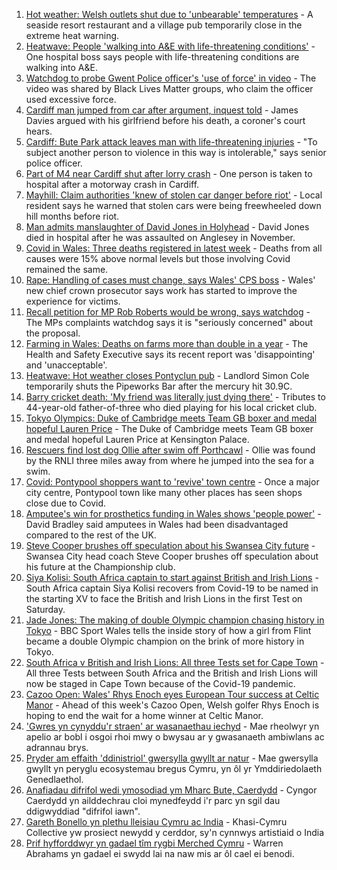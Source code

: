 1. [Hot weather: Welsh outlets shut due to 'unbearable' temperatures](https://www.bbc.co.uk/news/uk-wales-57899296) - A seaside resort restaurant and a village pub temporarily close in the extreme heat warning.
2. [Heatwave: People 'walking into A&E with life-threatening conditions'](https://www.bbc.co.uk/news/uk-wales-57907214) - One hospital boss says people with life-threatening conditions are walking into A&E.
3. [Watchdog to probe Gwent Police officer's 'use of force' in video](https://www.bbc.co.uk/news/uk-wales-57896406) - The video was shared by Black Lives Matter groups, who claim the officer used excessive force.
4. [Cardiff man jumped from car after argument, inquest told](https://www.bbc.co.uk/news/uk-wales-57906114) - James Davies argued with his girlfriend before his death, a coroner's court hears.
5. [Cardiff: Bute Park attack leaves man with life-threatening injuries](https://www.bbc.co.uk/news/uk-wales-57900310) - "To subject another person to violence in this way is intolerable," says senior police officer.
6. [Part of M4 near Cardiff shut after lorry crash](https://www.bbc.co.uk/news/uk-wales-57903438) - One person is taken to hospital after a motorway crash in Cardiff.
7. [Mayhill: Claim authorities 'knew of stolen car danger before riot'](https://www.bbc.co.uk/news/uk-wales-57895356) - Local resident says he warned that stolen cars were being freewheeled down hill months before riot.
8. [Man admits manslaughter of David Jones in Holyhead](https://www.bbc.co.uk/news/uk-wales-57899295) - David Jones died in hospital after he was assaulted on Anglesey in November.
9. [Covid in Wales: Three deaths registered in latest week](https://www.bbc.co.uk/news/uk-wales-57900599) - Deaths from all causes were 15% above normal levels but those involving Covid remained the same.
10. [Rape: Handling of cases must change, says Wales' CPS boss](https://www.bbc.co.uk/news/uk-wales-57903909) - Wales' new chief crown prosecutor says work has started to improve the experience for victims.
11. [Recall petition for MP Rob Roberts would be wrong, says watchdog](https://www.bbc.co.uk/news/uk-wales-politics-57900798) - The MPs complaints watchdog says it is "seriously concerned" about the proposal.
12. [Farming in Wales: Deaths on farms more than double in a year](https://www.bbc.co.uk/news/uk-wales-57895357) - The Health and Safety Executive says its recent report was 'disappointing' and 'unacceptable'.
13. [Heatwave: Hot weather closes Pontyclun pub](https://www.bbc.co.uk/news/uk-wales-57908735) - Landlord Simon Cole temporarily shuts the Pipeworks Bar after the mercury hit 30.9C.
14. [Barry cricket death: 'My friend was literally just dying there'](https://www.bbc.co.uk/news/uk-wales-57892928) - Tributes to 44-year-old father-of-three who died playing for his local cricket club.
15. [Tokyo Olympics: Duke of Cambridge meets Team GB boxer and medal hopeful Lauren Price](https://www.bbc.co.uk/sport/av/olympics/57876234) - The Duke of Cambridge meets Team GB boxer and medal hopeful Lauren Price at Kensington Palace.
16. [Rescuers find lost dog Ollie after swim off Porthcawl](https://www.bbc.co.uk/news/uk-wales-57880619) - Ollie was found by the RNLI three miles away from where he jumped into the sea for a swim.
17. [Covid: Pontypool shoppers want to 'revive' town centre](https://www.bbc.co.uk/news/uk-wales-57870128) - Once a major city centre, Pontypool town like many other places has seen shops close due to Covid.
18. [Amputee's win for prosthetics funding in Wales shows 'people power'](https://www.bbc.co.uk/news/uk-wales-57866765) - David Bradley said amputees in Wales had been disadvantaged compared to the rest of the UK.
19. [Steve Cooper brushes off speculation about his Swansea City future](https://www.bbc.co.uk/sport/football/57909724) - Swansea City head coach Steve Cooper brushes off speculation about his future at the Championship club.
20. [Siya Kolisi: South Africa captain to start against British and Irish Lions](https://www.bbc.co.uk/sport/rugby-union/57881062) - South Africa captain Siya Kolisi recovers from Covid-19 to be named in the starting XV to face the British and Irish Lions in the first Test on Saturday.
21. [Jade Jones: The making of double Olympic champion chasing history in Tokyo](https://www.bbc.co.uk/sport/olympics/57899328) - BBC Sport Wales tells the inside story of how a girl from Flint became a double Olympic champion on the brink of more history in Tokyo.
22. [South Africa v British and Irish Lions: All three Tests set for Cape Town](https://www.bbc.co.uk/sport/rugby-union/57905260) - All three Tests between South Africa and the British and Irish Lions will now be staged in Cape Town because of the Covid-19 pandemic.
23. [Cazoo Open: Wales' Rhys Enoch eyes European Tour success at Celtic Manor](https://www.bbc.co.uk/sport/golf/57893095) - Ahead of this week's Cazoo Open, Welsh golfer Rhys Enoch is hoping to end the wait for a home winner at Celtic Manor.
24. ['Gwres yn cynyddu'r straen' ar wasanaethau iechyd](https://www.bbc.co.uk/newyddion/57902996) - Mae rheolwyr yn apelio ar bobl i osgoi rhoi mwy o bwysau ar y gwasanaeth ambiwlans ac adrannau brys.
25. [Pryder am effaith 'ddinistriol' gwersylla gwyllt ar natur](https://www.bbc.co.uk/newyddion/57905016) - Mae gwersylla gwyllt yn peryglu ecosystemau bregus Cymru, yn ôl yr Ymddiriedolaeth Genedlaethol.
26. [Anafiadau difrifol wedi ymosodiad ym Mharc Bute, Caerdydd](https://www.bbc.co.uk/newyddion/57899874) - Cyngor Caerdydd yn ailddechrau cloi mynedfeydd i'r parc yn sgil dau ddigwyddiad "difrifol iawn".
27. [Gareth Bonello yn plethu lleisiau Cymru ac India](https://www.bbc.co.uk/newyddion/57902854) - Khasi-Cymru Collective yw prosiect newydd y cerddor, sy'n cynnwys artistiaid o India
28. [Prif hyfforddwyr yn gadael tîm rygbi Merched Cymru](https://www.bbc.co.uk/newyddion/57892737) - Warren Abrahams yn gadael ei swydd lai na naw mis ar ôl cael ei benodi.
